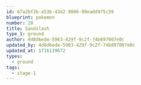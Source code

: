 ```yaml
---
id: 67a2bf3b-a53b-43e2-9806-99eadd975c59
blueprint: pokemon
number: 28
title: Sandslash
type_1: ground
author: 4d8d6ede-5963-429f-9c2f-74b897007e0c
updated_by: 4d8d6ede-5963-429f-9c2f-74b897007e0c
updated_at: 1716139672
types:
  - ground
tags:
  - stage-1
---
```

